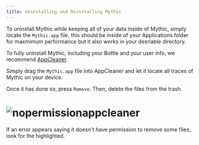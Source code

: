 ```yaml
---
title: Uninstalling and Reinstalling Mythic
---
```

To uninstall Mythic while keeping all of your data inside of Mythic, simply locate the `Mythic.app` file, this should be inside of your Applications folder for maxmimum performance but it also works in your desriable directory.

To fully uninstall Mythic, including your Bottle and your user info, we recommend [AppCleaner](appcleanerlinkhere).

Simply drag the `Mythic.app` file into AppCleaner and let it locate all traces of Mythic on your device.

Once it has done so, press `Remove`. Then, delete the files from the trash. 
# <img alt="nopermissionappcleaner" src="https://preview.redd.it/you-do-not-have-permission-to-move-the-files-to-the-trash-v0-m28mzsaw35sb1.png?width=1428&format=png&auto=webp&s=2eadbba95a3e87f8c370d2b0e411c97f18f21913">
If an error appears saying it doesn't have permission to remove some files, look for the highlighted.
